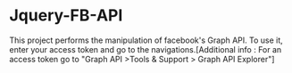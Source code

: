 # Jquery-FB-API
This project performs the manipulation of facebook's Graph API. To use it, enter your access token and go to the navigations.[Additional info : For an access token go to "Graph API >Tools & Support > Graph API Explorer"]
